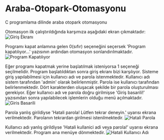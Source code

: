 # Araba-Otopark-Otomasyonu
C programlama dilinde araba otopark otomasyonu

Otomasyon ilk çalıştırıldığında karşımıza aşağıdaki ekran çıkmaktadır:
![Giriş Ekranı](https://github.com/beyzahiz/Araba-Otopark-Otomasyonu/assets/130295983/59bcae0b-3f0a-487a-b080-f524801a2ba9)

Programı kapat anlamına gelen 0(sıfır) seçeneğini seçersek 'Program kapatılıyor...' yazısının ardından otomasyon sonlandırılmaktadır.
![Program Kapatılıyor](https://github.com/beyzahiz/Araba-Otopark-Otomasyonu/assets/130295983/432efdcd-4146-4b06-86ef-d405e935c016)

Eğer programı kapatmak yerine başlatılmak isteniyorsa 1 seçeneği seçilmelidir. Program başlatıldıktan sonra giriş ekranı bizi karşılıyor. Sisteme giriş yapılabilmesi için kullanıcı adı ve parola istenmektedir. Kullanıcı adı sistem tarafından 'admin' olarak belirlenmiştir. Parola ise kullanıcı tarafından belirlenmektedir. Dört karakterden oluşacak şekilde bir parola oluşturulması gerekiyor. Eğer kullanıcı adı ve parola doğru girilmişse 'Giriş basarili!' yazısından sonra yapılabilecek işlemlerin olduğu menü açılmaktadır.
![Giris Basarili](https://github.com/beyzahiz/Araba-Otopark-Otomasyonu/assets/130295983/b9486d66-7ffb-4b6c-bdc2-080999496a42)

Parola yanlış girildiyse 'Hatali parola! Lütfen tekrar deneyin.' uyarısı ekrana verilmektedir. Parolanın tekrardan girilmesi istenilmektedir.
![Hatali Parola](https://github.com/beyzahiz/Araba-Otopark-Otomasyonu/assets/130295983/a9c0ec99-32e8-48d6-b947-418f792d31ef)

Kullanıcı adı yanlış girildiyse 'Hatali kullanici adi veya parola!' uyarısı ekrana verilmektedir. Program ana menüye dönmektedir.
![Hatali Kullanıcı Adı](https://github.com/beyzahiz/Araba-Otopark-Otomasyonu/assets/130295983/f9766d8c-f9b3-42eb-a73a-61f110d98dc7)





